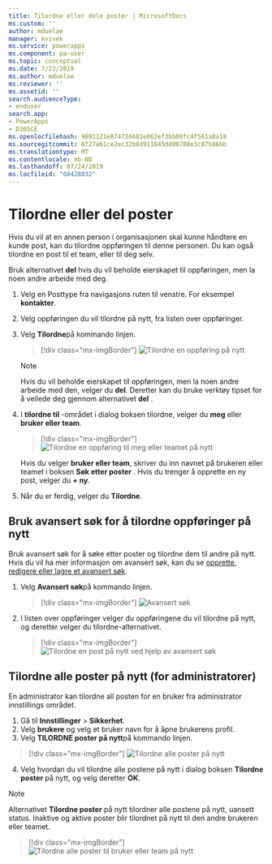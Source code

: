 ```yaml
---
title: Tilordne eller dele poster | MicrosoftDocs
ms.custom: ''
author: mduelae
manager: kvivek
ms.service: powerapps
ms.component: pa-user
ms.topic: conceptual
ms.date: 7/22/2019
ms.author: mduelae
ms.reviewer: ''
ms.assetid: ''
search.audienceType:
- enduser
search.app:
- PowerApps
- D365CE
ms.openlocfilehash: 9091121e874726681e062ef3bb09fc4f561a8a18
ms.sourcegitcommit: 8f27a61ce2ec32b8d911845dd00708e3c87b86bb
ms.translationtype: MT
ms.contentlocale: nb-NO
ms.lasthandoff: 07/24/2019
ms.locfileid: "68428832"
---
```

# <a name="assign-or-share-records"></a>Tilordne eller del poster

Hvis du vil at en annen person i organisasjonen skal kunne håndtere en kunde post, kan du tilordne oppføringen til denne personen. Du kan også tilordne en post til et team, eller til deg selv.  

Bruk alternativet **del** hvis du vil beholde eierskapet til oppføringen, men la noen andre arbeide med deg. 

1. Velg en Posttype fra navigasjons ruten til venstre. For eksempel **kontakter**.

2. Velg oppføringen du vil tilordne på nytt, fra listen over oppføringer.  
  
3. Velg **Tilordne**på kommando linjen.

   > [!div class="mx-imgBorder"]
   > ![Tilordne en oppføring på nytt](media/assign1.png "Tilordne en oppføring på nytt")

   > [!NOTE]
   > Hvis du vil beholde eierskapet til oppføringen, men la noen andre arbeide med den, velger du **del**. Deretter kan du bruke verktøy tipset for å veilede deg gjennom alternativet **del** . 
   
4. I **tilordne til** -området i dialog boksen tilordne, velger du **meg** eller **bruker eller team**.

   > [!div class="mx-imgBorder"]
   > ![Tilordne en oppføring til meg eller teamet på nytt](media/assign2.png "Tilordne et post meg-team på nytt")
  
   Hvis du velger **bruker eller team**, skriver du inn navnet på brukeren eller teamet i boksen **Søk etter poster** . Hvis du trenger å opprette en ny post, velger du **+ ny**.
  
5. Når du er ferdig, velger du **Tilordne**.

## <a name="use-advanced-find-to-reassign-records"></a>Bruk avansert søk for å tilordne oppføringer på nytt

Bruk avansert søk for å søke etter poster og tilordne dem til andre på nytt. Hvis du vil ha mer informasjon om avansert søk, kan du se [opprette, redigere eller lagre et avansert søk](create-edit-or-save-advanced-find-search.md).


1. Velg **Avansert søk**på kommando linjen.

   > [!div class="mx-imgBorder"]
   > ![Avansert søk](media/assign3.png "advacned-søk")
   
2. I listen over oppføringer velger du oppføringene du vil tilordne på nytt, og deretter velger du tilordne-alternativet.

   > [!div class="mx-imgBorder"]
   > ![Tilordne en post på nytt ved hjelp av avansert søk](media/assign4.png "Tilordne en oppføring på nytt ved hjelp av advacned-søk")
   
 
 ## <a name="reassign-all-records-for-admins"></a>Tilordne alle poster på nytt (for administratorer)
 
 En administrator kan tilordne all posten for en bruker fra administrator innstillings området.
 
 1. Gå til **Innstillinger** > **Sikkerhet**.
 2. Velg **brukere** og velg et bruker navn for å åpne brukerens profil.
 3. Velg **TILORDNE poster på nytt**på kommando linjen.
 
   > [!div class="mx-imgBorder"]
   > ![Tilordne alle poster på nytt](media/assign5.png "Tilordne alle poster på nytt")
   
 4. Velg hvordan du vil tilordne alle postene på nytt i dialog boksen **Tilordne poster** på nytt, og velg deretter **OK**.
 
  > [!NOTE]
   > Alternativet **Tilordne poster** på nytt tilordner alle postene på nytt, uansett status. Inaktive og aktive poster blir tilordnet på nytt til den andre brukeren eller teamet.
 
   > [!div class="mx-imgBorder"]
   > ![Tilordne alle poster til bruker eller team på nytt](media/assign6.png "Tilordne alle poster til bruker eller team på nytt")
 

